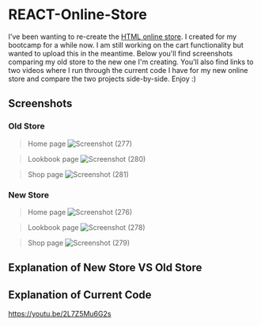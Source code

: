 # REACT-Online-Store
I've been wanting to re-create the [HTML online store](https://github.com/AmyMarais/HTML-Online-Store).  I created for my bootcamp for a while now. I am still working on the cart functionality but wanted to upload this in the meantime. Below you'll find screenshots comparing my old store to the new one I'm creating. You'll also find links to two videos where I run through the current code I have for my new online store and compare the two projects side-by-side. Enjoy :) 

## Screenshots
### Old Store

> Home page
![Screenshot (277)](https://user-images.githubusercontent.com/81366533/144877759-cef6227c-c9e8-4871-aee8-2e7774263cde.png)

> Lookbook page
![Screenshot (280)](https://user-images.githubusercontent.com/81366533/144877787-618e0715-66cf-4d87-a5d3-a88179ffa771.png)

> Shop page
![Screenshot (281)](https://user-images.githubusercontent.com/81366533/144877798-0c3caf4a-1318-4871-9084-82f544e70a75.png)

### New Store

> Home page
![Screenshot (276)](https://user-images.githubusercontent.com/81366533/144877825-da35935c-0817-474f-8826-833c114e47eb.png)

> Lookbook page
![Screenshot (278)](https://user-images.githubusercontent.com/81366533/144877845-371659fb-8b40-4a46-9e84-4a0fbc8b3406.png)

> Shop page
![Screenshot (279)](https://user-images.githubusercontent.com/81366533/144877864-b6572e3f-21c4-460c-93d7-8a0b432138f9.png)


## Explanation of New Store VS Old Store

## Explanation of Current Code
https://youtu.be/2L7Z5Mu6G2s
